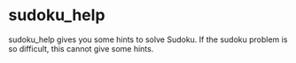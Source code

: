 # sudoku_help
sudoku_help gives you some hints to solve Sudoku. If the sudoku problem is so difficult, this cannot give some hints.
